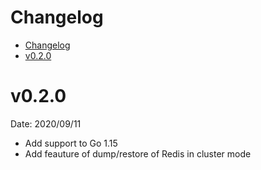 # Changelog

<!-- TOC -->

- [Changelog](#changelog)
- [v0.2.0](#v020)
<!-- TOC -->

# v0.2.0

Date: 2020/09/11

* Add support to Go 1.15
* Add feauture of dump/restore of Redis in cluster mode
